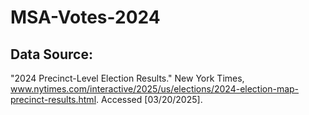 # MSA-Votes-2024
## Data Source:
"2024 Precinct-Level Election Results." New York Times, www.nytimes.com/interactive/2025/us/elections/2024-election-map-precinct-results.html. Accessed [03/20/2025].
